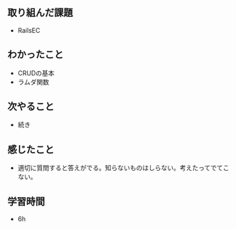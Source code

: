 ## 取り組んだ課題
- RailsEC

## わかったこと
- CRUDの基本
- ラムダ関数

## 次やること
- 続き

## 感じたこと
- 適切に質問すると答えがでる。知らないものはしらない。考えたってでてこない。

## 学習時間
- 6h

